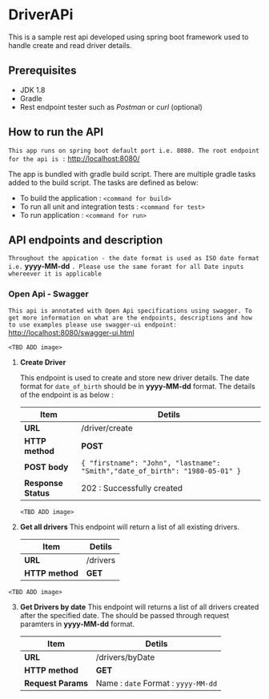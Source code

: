 # DriverAPi
This is a sample rest api developed using spring boot framework used to handle create and read driver details.

## Prerequisites
* JDK 1.8
* Gradle
* Rest endpoint tester such as *Postman* or *curl* (optional)


## How to run the API

`This app runs on spring boot default port i.e. 8080. The root endpoint for the api is :` [http://localhost:8080/](http://localhost:8080/)

The app is bundled with gradle build script. There are multiple gradle tasks added to the build script. The tasks are defined as below:
* To build the application : ``` <command for build> ```
* To run all unit and integration tests : ``` <command for test> ```
* To run application : ``` <command for run> ```


## API endpoints and description

`Throughout the appication - the date format is used as ISO date format i.e.` **yyyy-MM-dd** `. Please use the same foramt for all Date inputs whereever it is applicable`


### Open Api - Swagger 

`This api is annotated with Open Api specifications using swagger. To get more information on what are the endpoints, descriptions and how to use examples please use swagger-ui endpoint:` [http://localhost:8080/swagger-ui.html](http://localhost:8080/swagger-ui.html)

`<TBD ADD image>`


1. **Create Driver**

    This endpoint is used to create and store new driver details. The date format for `date_of_birth` should be in **yyyy-MM-dd** format. The details of the endpoint is as below : 

    Item | Detils
    -----|-------
    **URL** | /driver/create 
    **HTTP method** | **POST**
    **POST body** | ```{ "firstname": "John", "lastname": "Smith","date_of_birth": "1980-05-01" }```
    **Response Status** | 202 : Successfully created 

    `<TBD ADD image>`


2. **Get all drivers**
    This endpoint will return a list of all existing drivers.

    Item | Detils
    -----|-------
    **URL** | /drivers 
    **HTTP method** | **GET**
    
`<TBD ADD image>`

3. **Get Drivers by date**
    This endpoint will returns a list of all drivers created after the specified date. The should be passed through request paramters in **yyyy-MM-dd** format.
    
    Item | Detils
    -----|-------
    **URL** | /drivers/byDate
    **HTTP method** | **GET**
    **Request Params**| Name : `date` Format : `yyyy-MM-dd`
